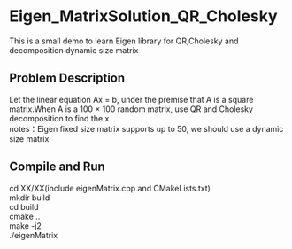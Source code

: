 # Eigen_MatrixSolution_QR_Cholesky
This is a small demo to learn Eigen library for QR,Cholesky and decomposition dynamic size matrix

## Problem Description
Let the linear equation Ax = b, under the premise that A is a square matrix.When A is a 100 × 100 random matrix, use QR and Cholesky decomposition to find the x  
notes：Eigen fixed size matrix supports up to 50, we should use a dynamic size matrix

## Compile and Run
cd XX/XX(include eigenMatrix.cpp and CMakeLists.txt)  
mkdir build  
cd build  
cmake ..  
make -j2  
./eigenMatrix  
